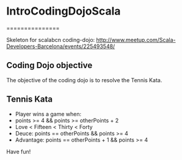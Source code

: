 # IntroCodingDojoScala
===============

Skeleton for scalabcn coding-dojo: http://www.meetup.com/Scala-Developers-Barcelona/events/225493548/

## Coding Dojo objective

The objective of the coding dojo is to resolve the Tennis Kata.

## Tennis Kata

* Player wins a game when:
* points >= 4 && points >= otherPoints + 2
* Love < Fifteen < Thirty < Forty
* Deuce: points == otherPoints && points >= 4
* Advantage: points == otherPoints + 1 && points >= 4

Have fun!
